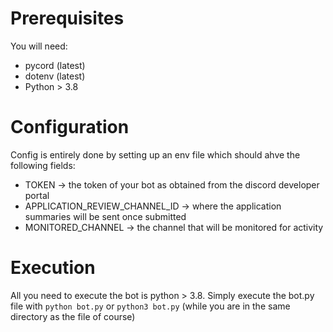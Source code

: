 # Prerequisites
You will need:
- pycord (latest)
- dotenv (latest)
- Python > 3.8

# Configuration
Config is entirely done by setting up an env file which should ahve the following fields:
- TOKEN -> the token of your bot as obtained from the discord developer portal
- APPLICATION_REVIEW_CHANNEL_ID -> where the application summaries will be sent once submitted
- MONITORED_CHANNEL -> the channel that will be monitored for activity

# Execution
All you need to execute the bot is python > 3.8.
Simply execute the bot.py file with `python bot.py` or `python3 bot.py` (while you are in the same directory as the file of course)
